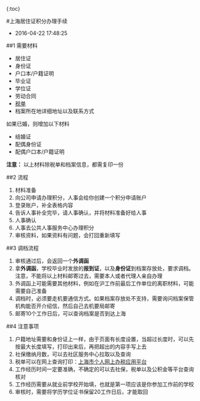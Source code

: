 {:toc}


#上海居住证积分办理手续

* 2016-04-22 17:48:25

##1 需要材料

* 居住证
* 身份证
* 户口本/户籍证明
* 毕业证
* 学位证
* 劳动合同
* [税单](https://gr.tax.sh.gov.cn/pages/geren/login.xhtml)
* 档案所在地详细地址以及联系方式

如果已婚，则增加以下材料

* 结婚证
* 配偶身份证
* 配偶户口本/户籍证明

**注意：** 以上材料除税单和档案信息，都需复印一份

##2 流程

1. 材料准备
2. 向公司申请办理积分，人事会给你创建一个积分申请账户
3. 登录账户，补全表格内容
4. 告诉人事补全完毕，请人事确认，并将材料准备好给人事
5. 人事确认
6. 人事去公共人事服务中心办理积分
7. 审核资料，如果资料有问题，会打回重新填写

##3 调档流程

1. 审核通过后，会返回一个**外调函**
2. 拿**外调函**，学校毕业时发放的**报到证**，以及**身份证**到档案存放处，要求调档。注意，不能将以上材料邮寄过去，需要本人或者代理人亲自办理
3. 外调函上可能需要其他材料，例如在沪工作前最后工作单位的离职材料，可能需要自己准备
4. 调档时，必须要走机要通信方式。如果档案存放处不支持，需要询问档案保管机构能否开介绍信，然后自己去机要局邮寄
5. 邮寄10个工作日后，可以查询档案是否到达上海

##4 注意事项

1. 户籍地址需要和身份证上一样，由于页面有长度设置，当超过长度时，可以先按最大长度填写，打印出来后，再把超出的内容手写上去
2. 社保缴纳月数，可以去社区服务中心拉取以及查询
3. 税单可以在网上查询打印：[上海市个人网上办税应用平台](https://gr.tax.sh.gov.cn/pages/geren/login.xhtml)
4. 工作经历时间一定要准确，不确定的可以去社保，税单以及公积金等平台查询核对
5. 工作经历需要从就业前学校开始填，也就是第一项应该是你参加工作前的学校
6. 审核时，需要将学历学位证书保留20工作日后，才能取回
